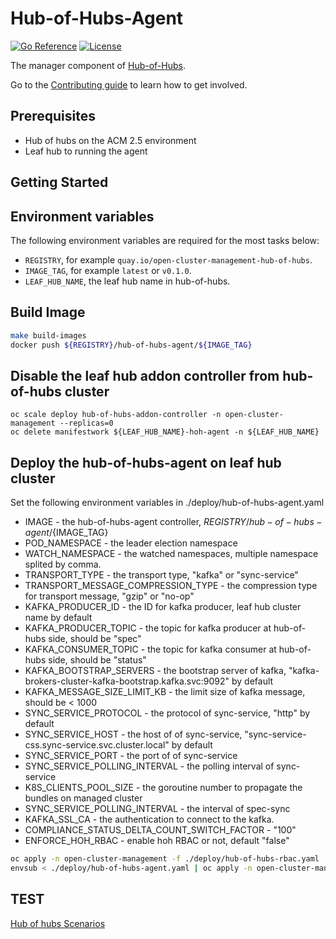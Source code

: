 [comment]: # ( Copyright Contributors to the Open Cluster Management project )

# Hub-of-Hubs-Agent

[![Go Reference](https://pkg.go.dev/badge/github.com/stolostron/hub-of-hubs-agent.svg)](https://pkg.go.dev/github.com/stolostron/hub-of-hubs-agent)
[![License](https://img.shields.io/github/license/stolostron/hub-of-hubs-agent)](/LICENSE)

The manager component of [Hub-of-Hubs](https://github.com/stolostron/hub-of-hubs).

Go to the [Contributing guide](CONTRIBUTING.md) to learn how to get involved.

## Prerequisites
- Hub of hubs on the ACM 2.5 environment
- Leaf hub to running the agent

## Getting Started

## Environment variables

The following environment variables are required for the most tasks below:

* `REGISTRY`, for example `quay.io/open-cluster-management-hub-of-hubs`.
* `IMAGE_TAG`, for example `latest` or `v0.1.0`.
* `LEAF_HUB_NAME`, the leaf hub name in hub-of-hubs.

## Build Image

```bash
make build-images
docker push ${REGISTRY}/hub-of-hubs-agent/${IMAGE_TAG}
```

## Disable the leaf hub addon controller from hub-of-hubs cluster

```
oc scale deploy hub-of-hubs-addon-controller -n open-cluster-management --replicas=0
oc delete manifestwork ${LEAF_HUB_NAME}-hoh-agent -n ${LEAF_HUB_NAME}
```

## Deploy the hub-of-hubs-agent on leaf hub cluster

Set the following environment variables in ./deploy/hub-of-hubs-agent.yaml

* IMAGE - the hub-of-hubs-agent controller, ${REGISTRY}/hub-of-hubs-agent/${IMAGE_TAG}
* POD_NAMESPACE - the leader election namespace
* WATCH_NAMESPACE - the watched namespaces, multiple namespace splited by comma.
* TRANSPORT_TYPE - the transport type, "kafka" or "sync-service"
* TRANSPORT_MESSAGE_COMPRESSION_TYPE - the compression type for transport message, "gzip" or "no-op"
* KAFKA_PRODUCER_ID - the ID for kafka producer, leaf hub cluster name by default
* KAFKA_PRODUCER_TOPIC - the topic for kafka producer at hub-of-hubs side, should be "spec"
* KAFKA_CONSUMER_TOPIC - the topic for kafka consumer at hub-of-hubs side, should be "status"
* KAFKA_BOOTSTRAP_SERVERS - the bootstrap server of kafka, "kafka-brokers-cluster-kafka-bootstrap.kafka.svc:9092" by default
* KAFKA_MESSAGE_SIZE_LIMIT_KB - the limit size of kafka message, should be < 1000
* SYNC_SERVICE_PROTOCOL - the protocol of sync-service, "http" by default
* SYNC_SERVICE_HOST - the host of of sync-service, "sync-service-css.sync-service.svc.cluster.local" by default
* SYNC_SERVICE_PORT - the port of of sync-service
* SYNC_SERVICE_POLLING_INTERVAL - the polling interval of sync-service
* K8S_CLIENTS_POOL_SIZE - the goroutine number to propagate the bundles on managed cluster
* SYNC_SERVICE_POLLING_INTERVAL - the interval of spec-sync
* KAFKA_SSL_CA - the authentication to connect to the kafka.
* COMPLIANCE_STATUS_DELTA_COUNT_SWITCH_FACTOR - "100"
* ENFORCE_HOH_RBAC - enable hoh RBAC or not, default "false"

<!-- `POD_NAMESPACE` should usually be `open-cluster-management`.

`WATCH_NAMESPACE` can be defined empty so the controller will watch all the namespaces.

-->

```bash
oc apply -n open-cluster-management -f ./deploy/hub-of-hubs-rbac.yaml
envsub < ./deploy/hub-of-hubs-agent.yaml | oc apply -n open-cluster-management -f -
```


## TEST
[Hub of hubs Scenarios](https://docs.google.com/document/d/1a0cX_FzMXQaMM_HyBolXir2ce7XAab-re_KrQE9gp-c/edit)

